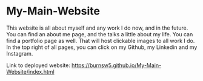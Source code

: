 # My-Main-Website
This website is all about myself and any work I do now, and in the future. You can find an about me page, and the talks a little about my life. You can find a portfolio page as well. That will host clickable images to all work I do. In the top right of all pages, you can click on my Github, my Linkedin and my Instagram.

Link to deployed website: https://burnsw5.github.io/My-Main-Website/index.html
